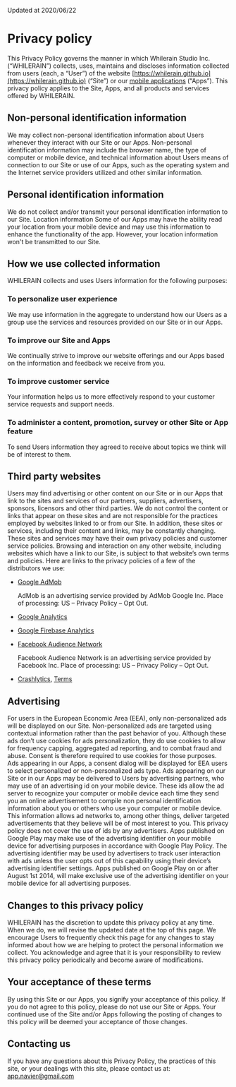 Updated at 2020/06/22

# Privacy policy
This Privacy Policy governs the manner in which Whilerain Studio Inc.(“WHILERAIN”) collects, uses, maintains and discloses information collected from users (each, a “User”) of the website [https://whilerain.github.io](https://whilerain.github.io) (“Site”) or our [mobile applications](https://play.google.com/store/apps/dev?id=7897057169203492320) (“Apps”). This privacy policy applies to the Site, Apps, and all products and services offered by WHILERAIN.

## Non-personal identification information

We may collect non-personal identification information about Users whenever they interact with our Site or our Apps. Non-personal identification information may include the browser name, the type of computer or mobile device, and technical information about Users means of connection to our Site or use of our Apps, such as the operating system and the Internet service providers utilized and other similar information.

## Personal identification information

We do not collect and/or transmit your personal identification information to our Site.
Location information
Some of our Apps may have the ability read your location from your mobile device and may use this information to enhance the functionality of the app. However, your location information won't be transmitted to our Site.

## How we use collected information

WHILERAIN collects and uses Users information for the following purposes:

### To personalize user experience
 
  We may use information in the aggregate to understand how our Users as a group use the services and resources provided on our Site or in our Apps.

### To improve our Site and Apps

  We continually strive to improve our website offerings and our Apps based on the information and feedback we receive from you.
 
### To improve customer service

  Your information helps us to more effectively respond to your customer service requests and support needs.
 
### To administer a content, promotion, survey or other Site or App feature
  
  To send Users information they agreed to receive about topics we think will be of interest to them.


## Third party websites

Users may find advertising or other content on our Site or in our Apps that link to the sites and services of our partners, suppliers, advertisers, sponsors, licensors and other third parties. We do not control the content or links that appear on these sites and are not responsible for the practices employed by websites linked to or from our Site. In addition, these sites or services, including their content and links, may be constantly changing. These sites and services may have their own privacy policies and customer service policies. Browsing and interaction on any other website, including websites which have a link to our Site, is subject to that website’s own terms and policies. Here are links to the privacy policies of a few of the distributors we use:

* [Google AdMob](policies.google.com/technologies/partner-sites)
  
  AdMob is an advertising service provided by AdMob Google Inc. Place of processing: US – Privacy Policy – Opt Out.

* [Google Analytics](policies.google.com/technologies/partner-sites)
* [Google Firebase Analytics](firebase.google.com/support/privacy)
* [Facebook Audience Network](www.facebook.com/about/privacy/update)

  Facebook Audience Network is an advertising service provided by Facebook Inc. Place of processing: US – Privacy Policy – Opt Out.
* [Crashlytics](firebase.google.com/terms/crashlytics), [Terms](firebase.google.com/terms/fabric-data-processing-terms)

## Advertising

For users in the European Economic Area (EEA), only non-personalized ads will be displayed on our Site. Non-personalized ads are targeted using contextual information rather than the past behavior of you. Although these ads don’t use cookies for ads personalization, they do use cookies to allow for frequency capping, aggregated ad reporting, and to combat fraud and abuse. Consent is therefore required to use cookies for those purposes. Ads appearing in our Apps, a consent dialog will be displayed for EEA users to select personalized or non-personalized ads type. Ads appearing on our Site or in our Apps may be delivered to Users by advertising partners, who may use of an advertising id on your mobile device. These ids allow the ad server to recognize your computer or mobile device each time they send you an online advertisement to compile non personal identification information about you or others who use your computer or mobile device. This information allows ad networks to, among other things, deliver targeted advertisements that they believe will be of most interest to you. This privacy policy does not cover the use of ids by any advertisers. Apps published on Google Play may make use of the advertising identifier on your mobile device for advertising purposes in accordance with Google Play Policy. The advertising identifier may be used by advertisers to track user interaction with ads unless the user opts out of this capability using their device’s advertising identifier settings. Apps published on Google Play on or after August 1st 2014, will make exclusive use of the advertising identifier on your mobile device for all advertising purposes.

## Changes to this privacy policy

WHILERAIN has the discretion to update this privacy policy at any time. When we do, we will revise the updated date at the top of this page. We encourage Users to frequently check this page for any changes to stay informed about how we are helping to protect the personal information we collect. You acknowledge and agree that it is your responsibility to review this privacy policy periodically and become aware of modifications.

## Your acceptance of these terms

By using this Site or our Apps, you signify your acceptance of this policy. If you do not agree to this policy, please do not use our Site or Apps. Your continued use of the Site and/or Apps following the posting of changes to this policy will be deemed your acceptance of those changes.

## Contacting us

If you have any questions about this Privacy Policy, the practices of this site, or your dealings with this site, please contact us at: [app.navier@gmail.com](mailto:app.navier@gmail.com)
